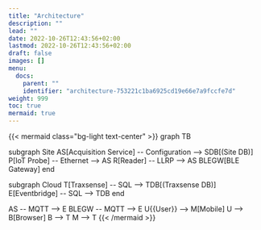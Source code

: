 ```yaml
---
title: "Architecture"
description: ""
lead: ""
date: 2022-10-26T12:43:56+02:00
lastmod: 2022-10-26T12:43:56+02:00
draft: false
images: []
menu:
  docs:
    parent: ""
    identifier: "architecture-753221c1ba6925cd19e66e7a9fccfe7d"
weight: 999
toc: true
mermaid: true
---
```


{{< mermaid class="bg-light text-center" >}}
graph TB

  subgraph Site
      AS[Acquisition Service] -- Configuration --> SDB[(Site DB)]
      P[IoT Probe] -- Ethernet --> AS
      R[Reader] -- LLRP --> AS
      BLEGW[BLE Gateway]
  end

  subgraph Cloud
    T[Traxsense] -- SQL --> TDB[(Traxsense DB)]
    E[Eventbridge] -- SQL --> TDB
  end

  AS -- MQTT --> E
  BLEGW -- MQTT --> E
  U{{User}} --> M[Mobile]
  U --> B[Browser]
  B --> T
  M --> T
{{< /mermaid >}}
